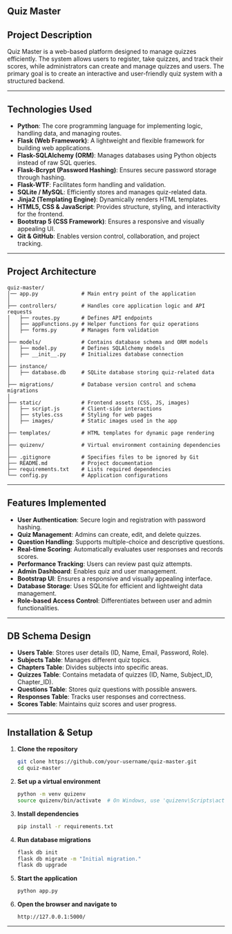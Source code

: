 ## Quiz Master

## Project Description
Quiz Master is a web-based platform designed to manage quizzes efficiently. The system allows users to register, take quizzes, and track their scores, while administrators can create and manage quizzes and users. The primary goal is to create an interactive and user-friendly quiz system with a structured backend.

---

## Technologies Used
- **Python**: The core programming language for implementing logic, handling data, and managing routes.
- **Flask (Web Framework)**: A lightweight and flexible framework for building web applications.
- **Flask-SQLAlchemy (ORM)**: Manages databases using Python objects instead of raw SQL queries.
- **Flask-Bcrypt (Password Hashing)**: Ensures secure password storage through hashing.
- **Flask-WTF**: Facilitates form handling and validation.
- **SQLite / MySQL**: Efficiently stores and manages quiz-related data.
- **Jinja2 (Templating Engine)**: Dynamically renders HTML templates.
- **HTML5, CSS & JavaScript**: Provides structure, styling, and interactivity for the frontend.
- **Bootstrap 5 (CSS Framework)**: Ensures a responsive and visually appealing UI.
- **Git & GitHub**: Enables version control, collaboration, and project tracking.

---

## **Project Architecture**
```
quiz-master/
│── app.py              # Main entry point of the application
│
├── controllers/        # Handles core application logic and API requests
│   ├── routes.py       # Defines API endpoints
│   ├── appFunctions.py # Helper functions for quiz operations
│   ├── forms.py        # Manages form validation
│
├── models/             # Contains database schema and ORM models
│   ├── model.py        # Defines SQLAlchemy models
│   ├── __init__.py     # Initializes database connection
│
├── instance/
│   ├── database.db     # SQLite database storing quiz-related data
│
├── migrations/         # Database version control and schema migrations
│
├── static/             # Frontend assets (CSS, JS, images)
│   ├── script.js       # Client-side interactions
│   ├── styles.css      # Styling for web pages
│   ├── images/         # Static images used in the app
│
├── templates/          # HTML templates for dynamic page rendering
│
├── quizenv/            # Virtual environment containing dependencies
│
├── .gitignore          # Specifies files to be ignored by Git
├── README.md           # Project documentation
├── requirements.txt    # Lists required dependencies
└── config.py           # Application configurations
```

---

## **Features Implemented**
- **User Authentication**: Secure login and registration with password hashing.
- **Quiz Management**: Admins can create, edit, and delete quizzes.
- **Question Handling**: Supports multiple-choice and descriptive questions.
- **Real-time Scoring**: Automatically evaluates user responses and records scores.
- **Performance Tracking**: Users can review past quiz attempts.
- **Admin Dashboard**: Enables quiz and user management.
- **Bootstrap UI**: Ensures a responsive and visually appealing interface.
- **Database Storage**: Uses SQLite for efficient and lightweight data management.
- **Role-based Access Control**: Differentiates between user and admin functionalities.

---

## **DB Schema Design**
- **Users Table**: Stores user details (ID, Name, Email, Password, Role).
- **Subjects Table**: Manages different quiz topics.
- **Chapters Table**: Divides subjects into specific areas.
- **Quizzes Table**: Contains metadata of quizzes (ID, Name, Subject_ID, Chapter_ID).
- **Questions Table**: Stores quiz questions with possible answers.
- **Responses Table**: Tracks user responses and correctness.
- **Scores Table**: Maintains quiz scores and user progress.

---

## **Installation & Setup**
1. **Clone the repository**
   ```sh
   git clone https://github.com/your-username/quiz-master.git
   cd quiz-master
   ```

2. **Set up a virtual environment**
   ```sh
   python -m venv quizenv
   source quizenv/bin/activate  # On Windows, use 'quizenv\Scripts\activate'
   ```

3. **Install dependencies**
   ```sh
   pip install -r requirements.txt
   ```

4. **Run database migrations**
   ```sh
   flask db init
   flask db migrate -m "Initial migration."
   flask db upgrade
   ```

5. **Start the application**
   ```sh
   python app.py
   ```

6. **Open the browser and navigate to**
   ```
   http://127.0.0.1:5000/
   ```

---

